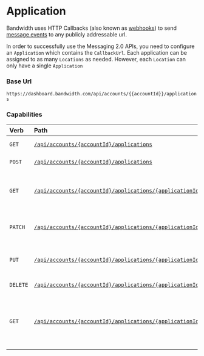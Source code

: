 # Application

Bandwidth uses HTTP Callbacks (also known as [webhooks](https://webhooks.pbworks.com/w/page/13385124/FrontPage)) to send [message events](../events/messageEvents.md) to any publicly addressable url.

In order to successfully use the Messaging 2.0 APIs, you need to configure an `Application` which contains the `CallbackUrl`.  Each application can be assigned to as many `Locations` as needed.  However, each `Location` can only have a single `Application`

### Base Url
`https://dashboard.bandwidth.com/api/accounts/{{accountId}}/applications`


### Capabilities

| Verb                               | Path                                                                                                                       | about                                                               |
|:-----------------------------------|:---------------------------------------------------------------------------------------------------------------------------|:--------------------------------------------------------------------|
| <code class="get">GET</code>       | [`/api/accounts/{accountId}/applications`](getApplications.md)                                                           | List all Applications                                               |
| <code class="post">POST</code>     | [`/api/accounts/{accountId}/applications`](postApplications.md)                                                          | Create an application                                               |
| <code class="get">GET</code>       | [`/api/accounts/{accountId}/applications/{applicationId}`](getApplicationsApplicationId.md)                            | Get information about a specific application                        |
| <code class="patch">PATCH</code>    | [`/api/accounts/{accountId}/applications/{applicationId}`](patchApplicationsApplicationId.md)                          | Patch changes to an application                                     |
| <code class="put">PUT</code>      | [`/api/accounts/{accountId}/applications/{applicationId}`](putApplicationsApplicationId.md)                            | Make changes to an application                                      |
| <code class="delete">DELETE</code> | [`/api/accounts/{accountId}/applications/{applicationId}`](deleteApplicationsApplicationId.md)                          | Delete an application                                               |
| <code class="get">GET</code>       | [`/api/accounts/{accountId}/applications/{applicationId}/associatedsippeers`](getApplicationsApplicationIdSippeers.md) | Retrieve a list of sippeers (location), associated with application |